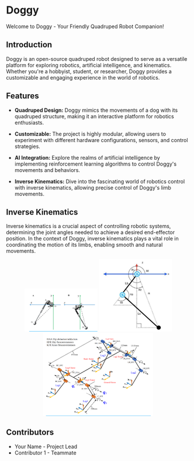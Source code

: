 # Doggy

Welcome to Doggy - Your Friendly Quadruped Robot Companion!

## Introduction

Doggy is an open-source quadruped robot designed to serve as a versatile platform for exploring robotics, artificial intelligence, and kinematics. Whether you're a hobbyist, student, or researcher, Doggy provides a customizable and engaging experience in the world of robotics.

## Features

- **Quadruped Design:** Doggy mimics the movements of a dog with its quadruped structure, making it an interactive platform for robotics enthusiasts.

- **Customizable:** The project is highly modular, allowing users to experiment with different hardware configurations, sensors, and control strategies.

- **AI Integration:** Explore the realms of artificial intelligence by implementing reinforcement learning algorithms to control Doggy's movements and behaviors.

- **Inverse Kinematics:** Dive into the fascinating world of robotics control with inverse kinematics, allowing precise control of Doggy's limb movements.

## Inverse Kinematics

Inverse kinematics is a crucial aspect of controlling robotic systems, determining the joint angles needed to achieve a desired end-effector position. In the context of Doggy, inverse kinematics plays a vital role in coordinating the motion of its limbs, enabling smooth and natural movements.

<div align="center">
  <img src="pics/1.png" width="200" />
  <img src="pics/2.png" width="200" />
  <img src="pics/3.png" width="300" />
</div>



## Contributors
- Your Name - Project Lead
- Contributor 1 - Teammate
